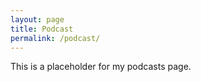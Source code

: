 ```yaml
---
layout: page
title: Podcast
permalink: /podcast/
---
```


This is a placeholder for my podcasts page. 
